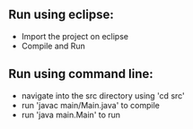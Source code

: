 ## Run using eclipse:
* Import the project on eclipse
* Compile and Run

## Run using command line:
* navigate into the src directory using 'cd src'
* run 'javac main/Main.java' to compile
* run 'java main.Main' to run
